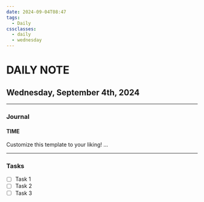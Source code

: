 ```yaml
---
date: 2024-09-04T08:47
tags:
  - Daily
cssclasses:
  - daily
  - wednesday
---
```

# DAILY NOTE
## Wednesday, September 4th, 2024
***
### Journal
#### TIME
Customize this template to your liking!
...
***
### Tasks
- [ ] Task 1
- [ ] Task 2
- [ ] Task 3